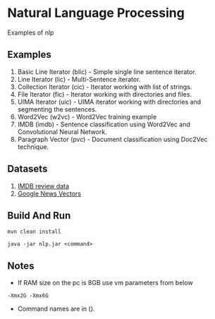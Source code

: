 # Natural Language Processing

Examples of nlp

## Examples

1. Basic Line Iterator (blic) - Simple single line sentence iterator.
2. Line Iterator (lic) - Multi-Sentence iterator.
3. Collection Iterator (cic) - Iterator working with list of strings.
4. File Iterator (fic) - Iterator working with directories and files.
5. UIMA Iterator (uic) - UIMA iterator working with directories and segmenting the sentences.
6. Word2Vec (w2vc) - Word2Vec training example
7. IMDB (imdb) - Sentence classification using Word2Vec and Convolutional Neural Network.
8. Paragraph Vector (pvc) - Document classification using Doc2Vec technique.
## Datasets

1. [IMDB review data](http://ai.stanford.edu/~amaas/data/sentiment/aclImdb_v1.tar.gz)
2. [Google News Vectors](https://s3.amazonaws.com/dl4j-distribution/GoogleNews-vectors-negative300.bin.gz)


## Build And Run
```
mvn clean install

java -jar nlp.jar <command>
```

## Notes

- If RAM size on the pc is 8GB use vm parameters from below

```
-Xmx2G -Xmx6G
```

- Command names are in ().
